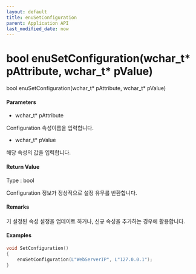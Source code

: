 ```yaml
---
layout: default
title: enuSetConfiguration
parent: Application API
last_modified_date: now
---
```

# bool enuSetConfiguration\(wchar\_t\* pAttribute, wchar\_t\* pValue\)

bool enuSetConfiguration\(wchar\_t\* pAttribute, wchar\_t\* pValue\)

#### Parameters

* wchar\_t\* pAttribute

Configuration 속성이름을 입력합니다.

* wchar\_t\* pValue

해당 속성의 값을 입력합니다.

#### Return Value

Type : bool

Configuration 정보가 정상적으로 설정 유무를 반환합니다.

#### Remarks

기 설정된 속성 설정을 업데이트 하거나, 신규 속성을 추가하는 경우에 활용합니다.

#### Examples

```cpp
void SetConfiguration()
{
    enuSetConfiguration(L"WebServerIP", L"127.0.0.1");
}
```



